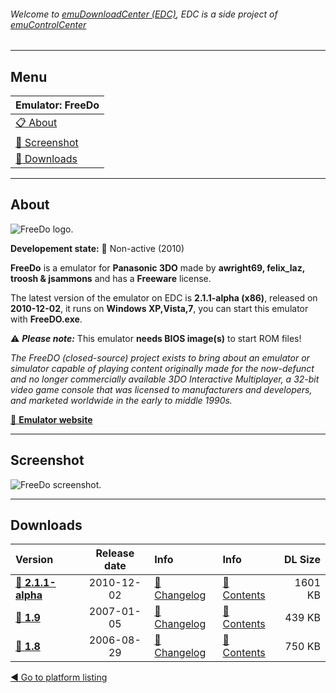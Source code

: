 ###### Welcome to [emuDownloadCenter (EDC)](https://github.com/PhoenixInteractiveNL/emuDownloadCenter/wiki/), EDC is a side project of [emuControlCenter](https://github.com/PhoenixInteractiveNL/emuControlCenter/wiki/)
***
## Menu
| **Emulator: FreeDo** |
|:---------|
| [:clipboard: About](#about) |
| [:sunrise: Screenshot](#screenshot) |
| [:floppy_disk: Downloads](#downloads) |
***
## About
![](https://github.com/PhoenixInteractiveNL/emuDownloadCenter/wiki/images_emulator/freedo_logo_200.jpg "FreeDo logo.")

**Developement state:** :red_circle: Non-active (2010)

**FreeDo** is a emulator for **Panasonic 3DO** made by **awright69, felix_laz, troosh & jsammons** and has a **Freeware** license.

The latest version of the emulator on EDC is **2.1.1-alpha (x86)**, released on **2010-12-02**, it runs on **Windows XP,Vista,7**, you can start this emulator with **FreeDO.exe**.

:warning: _**Please note:**_ This emulator **needs BIOS image(s)** to start ROM files!

_The FreeDO (closed-source) project exists to bring about an emulator or simulator capable of playing content originally made for the now-defunct and no longer commercially available 3DO Interactive Multiplayer, a 32-bit video game console that was licensed to manufacturers and developers, and marketed worldwide in the early to middle 1990s._

[:link: **Emulator website**](http://freedo.org)
***
## Screenshot
![](https://raw.githubusercontent.com/PhoenixInteractiveNL/emuDownloadCenter/master/hooks/freedo/screen.jpg "FreeDo screenshot.")
***
## Downloads
| Version  | Release date  | Info       | Info       | DL Size    |
|:---------|:-------------:|:-----------|:-----------|-----------:|
| [:floppy_disk: **2.1.1-alpha**](https://github.com/PhoenixInteractiveNL/edc-repo0001/raw/master/freedo/2.1.1-alpha.7z) | 2010-12-02 | [:page_facing_up: Changelog](https://github.com/PhoenixInteractiveNL/edc-repo0001/blob/master/freedo/2.1.1-alpha_changelog.txt) | [:mag_right: Contents](https://github.com/PhoenixInteractiveNL/edc-repo0001/blob/master/freedo/2.1.1-alpha_contents.txt) | 1601 KB |
| [:floppy_disk: **1.9**](https://github.com/PhoenixInteractiveNL/edc-repo0001/raw/master/freedo/1.9.7z) | 2007-01-05 | [:page_facing_up: Changelog](https://github.com/PhoenixInteractiveNL/edc-repo0001/blob/master/freedo/1.9_changelog.txt) | [:mag_right: Contents](https://github.com/PhoenixInteractiveNL/edc-repo0001/blob/master/freedo/1.9_contents.txt) | 439 KB |
| [:floppy_disk: **1.8**](https://github.com/PhoenixInteractiveNL/edc-repo0001/raw/master/freedo/1.8.7z) | 2006-08-29 | [:page_facing_up: Changelog](https://github.com/PhoenixInteractiveNL/edc-repo0001/blob/master/freedo/1.8_changelog.txt) | [:mag_right: Contents](https://github.com/PhoenixInteractiveNL/edc-repo0001/blob/master/freedo/1.8_contents.txt) | 750 KB |

[:arrow_backward: Go to platform listing](https://github.com/PhoenixInteractiveNL/emuDownloadCenter/wiki/EDC-Platform-List)

